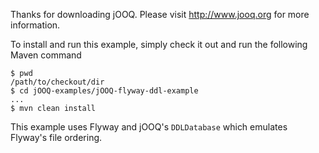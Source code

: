 Thanks for downloading jOOQ.
Please visit http://www.jooq.org for more information.

To install and run this example, simply check it out and run the following Maven command

```
$ pwd
/path/to/checkout/dir
$ cd jOOQ-examples/jOOQ-flyway-ddl-example
...
$ mvn clean install
```

This example uses Flyway and jOOQ's `DDLDatabase` which emulates Flyway's
file ordering.